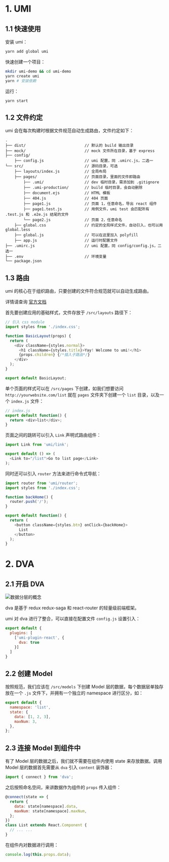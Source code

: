 # 1. UMI

## 1.1 快速使用

安装 umi：

```sh
yarn add global umi
```

快速创建一个项目：


```sh
mkdir umi-demo && cd umi-demo
yarn create umi
yarn # 安装依赖
```

运行：

```
yarn start
```

## 1.2 文件约定

umi 会在每次构建时根据文件规范自动生成路由，文件约定如下：

```
.
├── dist/                          // 默认的 build 输出目录
├── mock/                          // mock 文件所在目录，基于 express
├── config/
    ├── config.js                  // umi 配置，同 .umirc.js，二选一
└── src/                           // 源码目录，可选
    ├── layouts/index.js           // 全局布局
    ├── pages/                     // 页面目录，里面的文件即路由
        ├── .umi/                  // dev 临时目录，需添加到 .gitignore
        ├── .umi-production/       // build 临时目录，会自动删除
        ├── document.ejs           // HTML 模板
        ├── 404.js                 // 404 页面
        ├── page1.js               // 页面 1，任意命名，导出 react 组件
        ├── page1.test.js          // 用例文件，umi test 会匹配所有 .test.js 和 .e2e.js 结尾的文件
        └── page2.js               // 页面 2，任意命名
    ├── global.css                 // 约定的全局样式文件，自动引入，也可以用 global.less
    ├── global.js                  // 可以在这里加入 polyfill
    ├── app.js                     // 运行时配置文件
├── .umirc.js                      // umi 配置，同 config/config.js，二选一
├── .env                           // 环境变量
└── package.json
```



## 1.3 路由

umi 的核心在于组织路由，只要创建的文件符合规范就可以自动生成路由。

详情请查询 [官方文档](https://umijs.org/zh/guide/router.html#%E7%BA%A6%E5%AE%9A%E5%BC%8F%E8%B7%AF%E7%94%B1)

首先要创建应用的基础样式，文件存放于 `/src/layouts` 路径下：

```js
// 引入 css module
import styles from './index.css';

function BasicLayout(props) {
  return (
    <div className={styles.normal}>
      <h1 className={styles.title}>Yay! Welcome to umi!</h1>
      {props.children} {/*插入子路由*/}
    </div>
  );
}

export default BasicLayout;
```

单个页面的样式可以在 `/src/pages` 下创建，如我们想要访问 `http://yourwebsite.com/list` 就在 `pages` 文件夹下创建一个 `list` 目录，以及一个 `index.js` 文件：

```js
// index.js
export default function() {
  return <div>list</div>;
}
```

页面之间的跳转可以引入 `Link` 声明式路由组件：

```js
import Link from 'umi/link';

export default () => (
  <Link to="/list">Go to list page</Link>
);
```

同时还可以引入 `router` 方法来进行命令式导航：

```js
import router from 'umi/router';
import styles from './index.css';

function backHome() {
  router.push('/');
}

export default function() {
  return (
    <button className={styles.btn} onClick={backHome}>
      List
    </button>
  );
}

```

# 2. DVA

## 2.1 开启 DVA

![数据分层的概念](http://img.cdn.esunr.xyz/markdown/20191206184557.png)

dva 是基于 redux redux-saga 和 react-router 的轻量级前端框架。

umi 对 dva 进行了整合，可以直接在配置文件 `config.js` 设置引入：

```js
export default {
  plugins: [
    ['umi-plugin-react', {
      dva: true
    }]
  ]
}
```

## 2.2 创建 Model

按照规范，我们应该在 `/src/models` 下创建 Model 层的数据，每个数据层单独存放在一个 `.js` 文件下，并拥有一个独立的 namespace 进行区分，如：

```js
export default {
  namespace: 'list',
  state: {
    data: [1, 2, 3],
    maxNum: 3, 
  },
};
```

## 2.3 连接 Model 到组件中

有了 Model 层的数据之后，我们就不需要在组件内使用 state 来存放数据。调用 Model 层的数据首先需要从 `dva` 引入 `content` 装饰器：

```js
import { connect } from 'dva';
```

之后按照命名空间，来讲数据作为组件的 `props` 传入组件：

```js
@connect(state => {
  return {
    data: state[namespace].data,
    maxNum: state[namespace].maxNum,
  };
})
class List extends React.Component {
  // ... ...
}
```

在组件内对数据进行调用：

```js
console.log(this.props.data);
```

